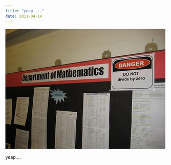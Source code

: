 ```yaml
---
title: "yeap ..."
date: 2011-04-14
---
```


![2011-04-14-3glz6q2m.jpeg](/images/2011-04-14-3glz6q2m.jpeg)

yeap ...